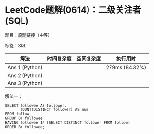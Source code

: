 # LeetCode题解(0614)：二级关注者(SQL)

题目：[原题链接](https://leetcode-cn.com/problems/second-degree-follower/)（中等）

标签：SQL

| 解法           | 时间复杂度 | 空间复杂度 | 执行用时       |
| -------------- | ---------- | ---------- | -------------- |
| Ans 1 (Python) |            |            | 279ms (84.32%) |
| Ans 2 (Python) |            |            |                |
| Ans 3 (Python) |            |            |                |

解法一：

```mysql
SELECT followee AS follower,
       COUNT(DISTINCT follower) AS num
FROM follow
GROUP BY followee
HAVING followee IN (SELECT DISTINCT follower FROM follow)
ORDER BY followee;
```